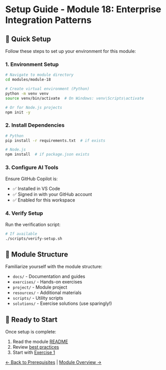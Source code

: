# Setup Guide - Module 18: Enterprise Integration Patterns

## 🚀 Quick Setup

Follow these steps to set up your environment for this module:

### 1. Environment Setup

```bash
# Navigate to module directory
cd modules/module-18

# Create virtual environment (Python)
python -m venv venv
source venv/bin/activate  # On Windows: venv\Scripts\activate

# Or for Node.js projects
npm init -y
```

### 2. Install Dependencies

```bash
# Python
pip install -r requirements.txt  # if exists

# Node.js
npm install  # if package.json exists
```

### 3. Configure AI Tools

Ensure GitHub Copilot is:
- ✅ Installed in VS Code
- ✅ Signed in with your GitHub account
- ✅ Enabled for this workspace

### 4. Verify Setup

Run the verification script:
```bash
# If available
./scripts/verify-setup.sh
```

## 📁 Module Structure

Familiarize yourself with the module structure:
- `docs/` - Documentation and guides
- `exercises/` - Hands-on exercises
- `project/` - Module project
- `resources/` - Additional materials
- `scripts/` - Utility scripts
- `solutions/` - Exercise solutions (use sparingly!)

## 🎯 Ready to Start

Once setup is complete:
1. Read the module [README](../README.md)
2. Review [best practices](best-practices.md)
3. Start with [Exercise 1](../exercises/exercise1/README.md)

[← Back to Prerequisites](../prerequisites.md) | [Module Overview →](../README.md)
